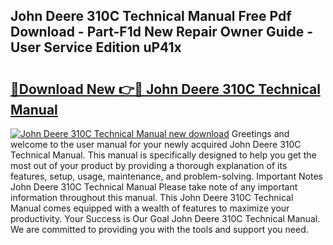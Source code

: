## John Deere 310C Technical Manual Free Pdf Download - Part-F1d New Repair Owner Guide - User Service Edition uP41x

# <h2><a href="http://bc93708.oget.top/?id=John+Deere+310C+Technical+Manual">🔗Download New 👉🔴 John Deere 310C Technical Manual</a></h2>

[![John Deere 310C Technical Manual new download](https://i.imgur.com/5g1atiW.png)](http://bc93708.oget.top/?id=John+Deere+310C+Technical+Manual)
Greetings and welcome to the user manual for your newly acquired John Deere 310C Technical Manual. This manual is specifically designed to help you get the most out of your product by providing a thorough explanation of its features, setup, usage, maintenance, and problem-solving. Important Notes John Deere 310C Technical Manual Please take note of any important information throughout this manual. This John Deere 310C Technical Manual comes equipped with a wealth of features to maximize your productivity. Your Success is Our Goal John Deere 310C Technical Manual. We are committed to providing you with the tools and support you need.
